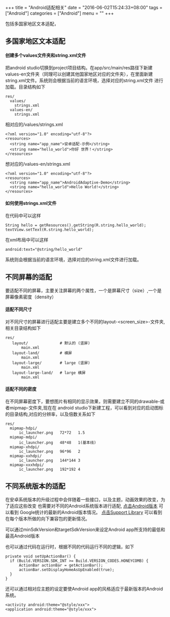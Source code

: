 +++
title = "Android适配相关"
date = "2016-06-02T15:24:33+08:00"
tags = ["Android"]
categories = ["Android"]
menu = ""
+++

包括多国家地区文本适配，
<!--more-->

## 多国家地区文本适配

#### 创建多个values文件夹和string.xml文件

把android studio切换到project项目结构。在app/src/main/res路径下新建
values-en文件夹（同理可以创建其他国家地区对应的文件夹），在里面新建
string.xml文件。系统则会根据当前的语言环境，选择对应的string.xml文件
进行加载。目录结构如下

    res/
      values/
        strings.xml
      values-en/
        strings.xml

相对应的/values/strings.xml

    <?xml version="1.0" encoding="utf-8"?>
    <resources>
      <string name="app_name">安卓适配-示例</string>
      <string name="hello_world">你好 世界！</string>
    </resources>

想对应的/values-en/strings.xml

    <?xml version="1.0" encoding="utf-8"?>
    <resources>
      <string name="app_name">AndroidAdaptive-Demo</string>
      <string name="hello_world">Hello World!</string>
    </resources>

#### 如何使用strings.xml文件

在代码中可以这样

    String hello = getResources().getString(R.string.hello_world);
    textView.setText(R.string.hello_world);

在xml布局中可以这样

    android:text="@string/hello_world"

系统则会根据当前的语言环境，选择对应的string.xml文件进行加载。

## 不同屏幕的适配

要适配不同的屏幕，主要关注屏幕的两个属性，一个是屏幕尺寸（size）,一个是屏幕像素密度（density）

#### 适配不同尺寸

对不同尺寸的屏幕进行适配主要是建立多个不同的layout-<screen_size>-<land>文件夹,相关目录结构如下

    res/
       layout/              # 默认的 (竖屏)
           main.xml
       layout-land/         # 横屏
           main.xml
       layout-large/        # large (竖屏)
           main.xml
       layout-large-land/   # large 横屏
           main.xml

 #### 适配不同的密度

 在不同屏幕密度下，要想图片有相同的显示效果，则需要建立不同的drawable-<dpi>或者mipmap-<dpi>文件夹,现在在
 android studio下新建工程，可以看到对应的启动图标的目录结构,对应的分辨率，以及倍数关系如下

    res/
      mipmap-hdpi/
          ic_launcher.png   72*72   1.5
      mipmap-mdpi/
          ic_launcher.png   48*48   1(基本线)
      mipmap-xhdpi/
          ic_launcher.png   96*96   2
      mipmap-xxhdpi/
          ic_launcher.png   144*144 3
      mipmap-xxxhdpi/
          ic_launcher.png   192*192 4

## 不同系统版本的适配

在安卓系统版本的升级过程中会伴随着一些接口，以及主题，动画效果的改变，为了适应这些改变
也需要对不同的Android系统版本进行适配,
[点击Android版本](http://developer.android.com/about/dashboards/index.html) 可以看到
Google统计的最新的Android版本情况。
[点击Support Library](http://developer.android.com/tools/support-library/index.html) 可以看到
在每个版本所做的向下兼容包的更新情况。

可以通过minSdkVersion和targetSdkVersion来设定Android app所支持的最低和最高Android版本

也可以通过代码在运行时，根据不同的代码运行不同的逻辑，如下

    private void setUpActionBar() {
      if (Build.VERSION.SDK_INT >= Build.VERSION_CODES.HONEYCOMB) {
          ActionBar actionBar = getActionBar();
          actionBar.setDisplayHomeAsUpEnabled(true);
      }
    }

还可以通过相对应主题的设定要使Android app的风格适应于最新版本的Android系统。

    <activity android:theme="@style/xxx">
    <application android:theme="@style/xxx">
